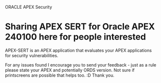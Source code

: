 ORACLE APEX Security 
# Sharing APEX SERT for Oracle APEX 240100 here for people interested

APEX-SERT is an APEX application that evaluates your APEX applications for security vulnerabilities.

For any issues found I encourage you to send your feedback - just as a rule please state your APEX and potentially ORDS version. 
Not sure if printscreens are possible that helps too. :D
Thank you.
